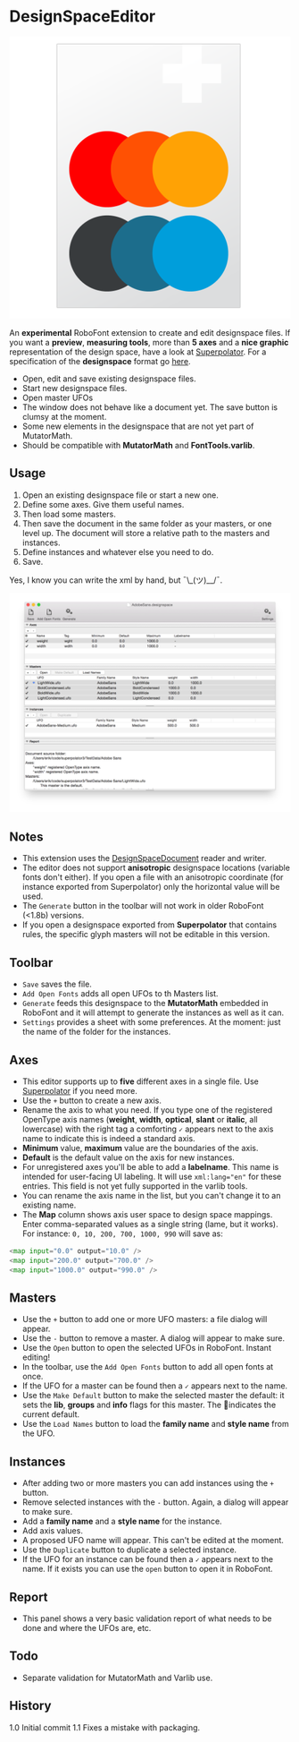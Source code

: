 # DesignSpaceEditor

![Icon](designSpaceFileIcon.png)

An **experimental** RoboFont extension to create and edit designspace files. If you want a **preview**, **measuring tools**, more than **5 axes** and a **nice graphic** representation of the design space, have a look at [Superpolator](http://new.superpolator.com/home/order/). For a specification of the **designspace** format go [here](https://github.com/LettError/designSpaceDocument).

* Open, edit and save existing designspace files.
* Start new designspace files.
* Open master UFOs
* The window does not behave like a document yet. The save button is clumsy at the moment.
* Some new elements in the designspace that are not yet part of MutatorMath.
* Should be compatible with **MutatorMath** and **FontTools.varlib**.

## Usage
1. Open an existing designspace file or start a new one.
1. Define some axes. Give them useful names.
1. Then load some masters.
1. Then save the document in the same folder as your masters, or one level up. The document will store a relative path to the masters and instances.
1. Define instances and whatever else you need to do.
1. Save. 

Yes, I know you can write the xml by hand, 
but ¯\\\_(ツ)__/¯.

![Screenshot](screen.png)

## Notes
* This extension uses the [DesignSpaceDocument](https://github.com/LettError/designSpaceDocument) reader and writer.
* The editor does not support **anisotropic** designspace locations (variable fonts don't either). If you open a file with an anisotropic coordinate (for instance exported from Superpolator) only the horizontal value will be used.
* The `Generate` button in the toolbar will not work in older RoboFont (<1.8b) versions. 
* If you open a designspace exported from **Superpolator** that contains rules, the specific glyph masters will not be editable in this version.
## Toolbar

* `Save` saves the file.
* `Add Open Fonts` adds all open UFOs to th Masters list.
* `Generate` feeds this designspace to the **MutatorMath** embedded in RoboFont and it will attempt to generate the instances as well as it can.
* `Settings` provides a sheet with some preferences. At the moment: just the name of the folder for the instances.

## Axes
* This editor supports up to **five** different axes in a single file. Use [Superpolator](http://superpolator.com) if you need more.
* Use the `+` button to create a new axis.
* Rename the axis to what you need. If you type one of the registered OpenType axis names (**weight**, **width**, **optical**, **slant** or **italic**, all lowercase) with the right tag a comforting `✓` appears next to the axis name to indicate this is indeed a standard axis.
* **Minimum** value, **maximum** value are the boundaries of the axis.
* **Default** is the default value on the axis for new instances.
* For unregistered axes you'll be able to add a **labelname**. This name is intended for user-facing UI labeling. It will use `xml:lang="en"` for these entries. This field is not yet fully supported in the varlib tools.
* You can rename the axis name in the list, but you can't change it to an existing name.
* The **Map** column shows axis user space to design space mappings. Enter comma-separated values as a single string (lame, but it works). For instance: `0, 10, 200, 700, 1000, 990` will save as:

```python
<map input="0.0" output="10.0" />
<map input="200.0" output="700.0" />
<map input="1000.0" output="990.0" />
```

## Masters
* Use the `+` button to add one or more UFO masters: a file dialog will appear.
* Use the `-` button to remove a master. A dialog will appear to make sure.
* Use the `Open` button to open the selected UFOs in RoboFont. Instant editing!
* In the toolbar, use the `Add Open Fonts` button to add all open fonts at once. 
* If the UFO for a master can be found then a `✓` appears next to the name.
* Use the `Make Default` button to make the selected master the default: it sets the **lib**, **groups** and **info** flags for this master. The 🔹indicates the current default.
* Use the `Load Names` button to load the **family name** and **style name** from the UFO.

## Instances
* After adding two or more masters you can add instances using the `+` button.
* Remove selected instances with the `-` button. Again, a dialog will appear to make sure.
* Add a **family name** and a **style name** for the instance.
* Add axis values.
* A proposed UFO name will appear. This can't be edited at the moment.
* Use the `Duplicate` button to duplicate a selected instance.
* If the UFO for an instance can be found then a `✓` appears next to the name. If it exists you can use the `open` button to open it in RoboFont.

## Report
* This panel shows a very basic validation report of what needs to be done and where the UFOs are, etc.

## Todo
* Separate validation for MutatorMath and Varlib use.

## History

1.0 Initial commit
1.1 Fixes a mistake with packaging.
